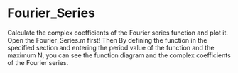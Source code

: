 # Fourier_Series
Calculate the complex coefficients of the Fourier series function and plot it.
Open the Fourier_Series.m first! Then By defining the function in the specified section and entering the period value of the function and the maximum N‌, you can see the function diagram and the complex coefficients of the Fourier series.

